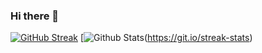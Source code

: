### Hi there 👋
[![GitHub Streak](http://github-readme-streak-stats.herokuapp.com?user=supercoolspy&theme=dark&background=000000)](https://git.io/streak-stats)
[![Github Stats](https://github-readme-stats.vercel.app/api?username=supercoolspy&border_color=2E343B&bg_color=0D1117&text_color=8B949E&title_color=FFFFFF&show_icons=true&icon_color=8B949E&count_private=true#gh-dark-mode-only)(https://git.io/streak-stats)

<!--
**supercoolspy/supercoolspy** is a ✨ _special_ ✨ repository because its `README.md` (this file) appears on your GitHub profile.

Here are some ideas to get you started:

- 🔭 I’m currently working on ...
- 🌱 I’m currently learning ...
- 👯 I’m looking to collaborate on ...
- 🤔 I’m looking for help with ...
- 💬 Ask me about ...
- 📫 How to reach me: ...
- 😄 Pronouns: ...
- ⚡ Fun fact: ...
-->
